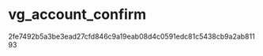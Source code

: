 vg_account_confirm
==================

2fe7492b5a3be3ead27cfd846c9a19eab08d4c0591edc81c5438cb9a2ab81193
